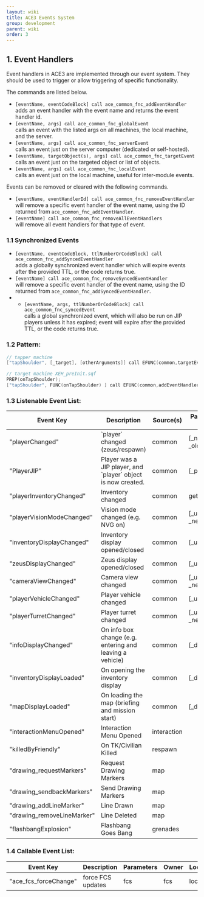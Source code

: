 ```yaml
---
layout: wiki
title: ACE3 Events System
group: development
parent: wiki
order: 3
---
```


## 1. Event Handlers

Event handlers in ACE3 are implemented through our event system. They should be used to trigger or allow triggering of specific functionality.

The commands are listed below.

* `[eventName, eventCodeBlock] call ace_common_fnc_addEventHandler` <br/> adds an event handler with the event name and returns the event handler id.
* `[eventName, args] call ace_common_fnc_globalEvent` <br/> calls an event with the listed args on all machines, the local machine, and the server.
* `[eventName, args] call ace_common_fnc_serverEvent` <br/> calls an event just on the server computer (dedicated or self-hosted).
* `[eventName, targetObject(s), args] call ace_common_fnc_targetEvent` <br/> calls an event just on the targeted object or list of objects.
* `[eventName, args] call ace_common_fnc_localEvent` <br/> calls an event just on the local machine, useful for inter-module events.

Events can be removed or cleared with the following commands.

* `[eventName, eventHandlerId] call ace_common_fnc_removeEventHandler` <br/> will remove a specific event handler of the event name, using the ID returned from `ace_common_fnc_addEventHandler`.
* `[eventName] call ace_common_fnc_removeAllEventHandlers` <br/> will remove all event handlers for that type of event.

### 1.1 Synchronized Events

* `[eventName, eventCodeBlock, ttlNumberOrCodeBlock] call ace_common_fnc_addSyncedEventHandler` <br/> adds a globally synchronized event handler which will expire events after the provided TTL, or the code returns true.
* `[eventName] call ace_common_fnc_removeSyncedEventHandler` <br/> will remove a specific event handler of the event name, using the ID returned from `ace_common_fnc_addSyncedEventHandler`.
* * `[eventName, args, ttlNumberOrCodeBlock] call ace_common_fnc_syncedEvent` <br/> calls a global synchronized event, which will also be run on JIP players unless it has expired; event will expire after the provided TTL, or the code returns true.

### 1.2 Pattern:

```c++
// tapper machine
["tapShoulder", [_target], [otherArguments]] call EFUNC(common,targetEvent);

// target machine XEH_preInit.sqf
PREP(onTapShoulder);
["tapShoulder", FUNC(onTapShoulder) ] call EFUNC(common,addEventHandler);
```

### 1.3 Listenable Event List:

<table>
    <thead>
        <tr>
            <th>Event Key</th>
            <th>Description</th>
            <th>Source(s)</th>
            <th>Passed Parameter(s) (_this)</th>
            <th>Locality</th>
        </tr>
    </thead>
    <tbody>
         <tr>
            <td>"playerChanged"</td>
            <td>`player` changed (zeus/respawn)</td>
            <td>common</td>
            <td>[_newPlayer, _oldPlayer]</td>
            <td>local</td>
        </tr>
        <tr>
            <td>"PlayerJIP"</td>
            <td>Player was a JIP player, and `player` object is now created.</td>
            <td>common</td>
            <td>[_player]</td>
            <td>local</td>
        </tr>
        </tr>    
         <tr>
            <td>"playerInventoryChanged"</td>
            <td>Inventory changed</td>
            <td>common</td>
            <td>getAllGear-Array</td>
            <td>local</td>
        </tr>  
        </tr>    
         <tr>
            <td>"playerVisionModeChanged"</td>
            <td>Vision mode changed (e.g. NVG on)</td>
            <td>common</td>
            <td>[_unit, _newVisionMode]</td>
            <td>local</td>
        </tr>  
        </tr>    
         <tr>
            <td>"inventoryDisplayChanged"</td>
            <td>Inventory display opened/closed</td>
            <td>common</td>
            <td>[_unit, _isOpen]</td>
            <td>local</td>
        </tr>
        </tr>    
         <tr>
            <td>"zeusDisplayChanged"</td>
            <td>Zeus display opened/closed</td>
            <td>common</td>
            <td>[_unit, _isOpen]</td>
            <td>local</td>
        </tr>
        </tr>    
        <tr>
            <td>"cameraViewChanged"</td>
            <td>Camera view changed</td>
            <td>common</td>
            <td>[_unit, _newCameraView]</td>
            <td>local</td>
        </tr>    
        <tr>
            <td>"playerVehicleChanged"</td>
            <td>Player vehicle changed</td>
            <td>common</td>
            <td>[_unit, _newVehicle]</td>
            <td>local</td>
        </tr>    
        <tr>
            <td>"playerTurretChanged"</td>
            <td>Player turret changed</td>
            <td>common</td>
            <td>[_unit, _newTurretIndexArray]</td>
            <td>local</td>
        </tr>  
        <tr>
            <td>"infoDisplayChanged"</td>
            <td>On info box change (e.g. entering and leaving a vehicle)</td>
            <td>common</td>
            <td>[_display, _type]</td>
            <td>local</td>
        </tr>  
         <tr>
            <td>"inventoryDisplayLoaded"</td>
            <td>On opening the inventory display</td>
            <td>common</td>
            <td>[_display]</td>
            <td>local</td>
        </tr>  
         <tr>
            <td>"mapDisplayLoaded"</td>
            <td>On loading the map (briefing and mission start)</td>
            <td>common</td>
            <td>[_display, _mapType]</td>
            <td>local</td>
        </tr>  
        <tr>
            <td>"interactionMenuOpened"</td>
            <td>Interaction Menu Opened</td>
            <td>interaction</td>
            <td></td>
            <td>local</td>
        </tr>    
         <tr>
            <td>"killedByFriendly"</td>
            <td>On TK/Civilian Killed</td>
            <td>respawn</td>
            <td></td>
            <td>local</td>
        </tr>
         <tr>
            <td>"drawing_requestMarkers"</td>
            <td>Request Drawing Markers</td>
            <td>map</td>
            <td></td>
            <td>target</td>
        </tr>  
         <tr>
            <td>"drawing_sendbackMarkers"</td>
            <td>Send Drawing Markers</td>
            <td>map</td>
            <td></td>
            <td>target</td>
        </tr>
         <tr>
            <td>"drawing_addLineMarker"</td>
            <td>Line Drawn</td>
            <td>map</td>
            <td></td>
            <td>global</td>
        </tr>  
         <tr>
            <td>"drawing_removeLineMarker"</td>
            <td>Line Deleted</td>
            <td>map</td>
            <td></td>
            <td>global</td>
        </tr>     
        <tr>
            <td>"flashbangExplosion"</td>
            <td>Flashbang Goes Bang</td>
            <td>grenades</td>
            <td></td>
            <td>target</td>
        </tr> 
    </tbody>
</table>

### 1.4 Callable Event List:

<table>
    <thead>
        <tr>
            <th>Event Key</th>
            <th>Description</th>
            <th>Parameters</th>
            <th>Owner</th>
            <th>Locality</th>
        </tr>
    </thead>
    <tbody>
         <tr>
            <td>"ace_fcs_forceChange"</td>
            <td>force FCS updates</td>
            <td>fcs</td>
            <td>fcs</td>
            <td>local</td>
        </tr>
        </tr>   
    </tbody>
</table>
